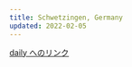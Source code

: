 ```yaml
---
title: Schwetzingen, Germany
updated: 2022-02-05
---
```


[daily へのリンク](https://sotaro.io/daily/2022-02-05)
